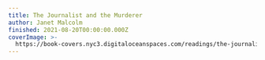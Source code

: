 ```yaml
---
title: The Journalist and the Murderer
author: Janet Malcolm
finished: 2021-08-20T00:00:00.000Z
coverImage: >-
  https://book-covers.nyc3.digitaloceanspaces.com/readings/the-journalist-and-the-murderer-01.jpg
---
```

